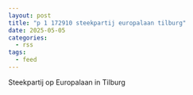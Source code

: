 ```yaml
---
layout: post
title: "p 1 172910 steekpartij europalaan tilburg"
date: 2025-05-05
categories: 
  - rss
tags: 
  - feed
---
```


Steekpartij op Europalaan in Tilburg

